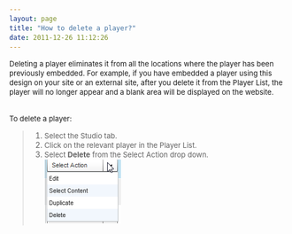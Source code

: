 ```yaml
---
layout: page
title: "How to delete a player?"
date: 2011-12-26 11:12:26
---
```


<span style="font-size: small;">Deleting a player eliminates it from all the locations where the player has been previously embedded. For example, if you have embedded a player using this design on your site or an external site, after you delete it from the Player List, the player will no longer appear and a blank area will be displayed on the website.<br /><br /></span>

<p class="mce-procedure">
  <span style="font-size: small;">To delete a player:</span>
</p>

> 1.  <span style="font-size: small;">Select the Studio tab.</span>
> 2.  <span style="font-size: small;">Click on the relevant player in the Player List.</span>
> 3.  <span style="font-size: small;">Select <strong>Delete</strong> from the Select Action drop down.</span><span style="font-family: 'times new roman', times; font-size: medium;"><span style="font-size: small;"></span><br /><img src="../../assets/138.img">

<span style="font-family: 'times new roman', times; font-size: medium;"><br /></span>